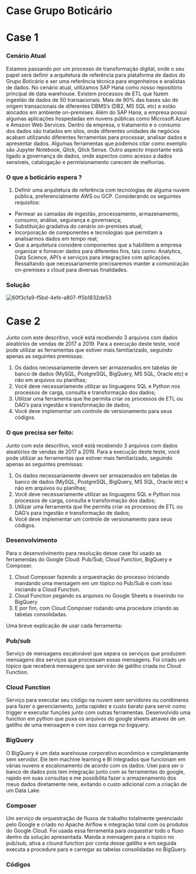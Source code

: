 # Case Grupo Boticário

# Case 1

### Cenário Atual

Estamos passando por um processo de transformação digital, onde o seu papel será
definir a arquitetura de referência para plataforma de dados do Grupo Boticário e ser uma
referência técnica para engenheiros e analistas de dados.
No cenário atual, utilizamos SAP Hana como nosso repositório principal de data
warehouse. Existem processos de ETL que fazem ingestão de dados de 50 transacionais.
Mais de 90% das bases são de origem transacionais de diferentes DBMS’s (DB2, MS SQL
etc) e estão alocados em ambiente on-premises.
Além do SAP Hana, a empresa possui algumas aplicações hospedadas em nuvens
públicas como Microsoft Azure e Amazon Web Services.
Dentro da empresa, o tratamento e o consumo dos dados são tratados em silos, onde
diferentes unidades de negócios acabam utilizando diferentes ferramentas para processar,
analisar dados e apresentar dados. Algumas ferramentas que podemos citar como exemplo
são Jupyter Notebook, Qlick, Qlick Sense.
Outro aspecto importante está ligado a governança de dados, onde aspectos como
acesso a dados sensíveis, catalogação e permisionamento carecem de melhorias.

### O que a boticário espera ?

1. Definir uma arquitetura de referência com tecnologias de alguma nuvem
pública, preferencialmente AWS ou GCP. Considerando os seguintes
requisitos:
- Permear as camadas de ingestão, processamento, armazenamento, consumo,
análise, segurança e governança;
- Substituição gradativa do cenário on-premises atual;
- Incorporação de componentes e tecnologias que permitam a analisarmos dados
em tempo real;
- Que a arquitetura considere componentes que a habilitem a empresa organizar e
fornecer dados para diferentes fins, tais como: Analytics, Data Science, API’s e
serviços para integrações com aplicações. Ressaltando que necessariamente
precisaremos manter a comunicação on-premises x cloud para diversas
finalidades.

### Solução
![60f3cfa9-f5bd-4efe-a807-ff5b1832de53](https://user-images.githubusercontent.com/66088183/220826985-06e01541-f58a-41c2-b45d-70bb446b268e.jpeg)

# Case 2

Junto com este descritivo, você está recebendo 3 arquivos com dados aleatórios de
vendas de 2017 a 2019.
Para a execução deste teste, você pode utilizar as ferramentas que estiver mais
familiarizado, seguindo apenas as seguintes premissas:
1. Os dados necessariamente devem ser armazenados em tabelas de banco de
dados (MySQL, PostgreSQL, BigQuery, MS SQL, Oracle etc) e não em arquivos
ou planilhas;
2. Você deve necessariamente utilizar as linguagens SQL e Python nos
processos de carga, consulta e transformação dos dados;
3. Utilizar uma ferramenta que lhe permita criar os processos de ETL ou DAG’s
para ingestão e transformação de dados;
4. Você deve implementar um controle de versionamento para seus códigos.

### O que precisa ser feito:

Junto com este descritivo, você está recebendo 3 arquivos com dados aleatórios de
vendas de 2017 a 2019.
Para a execução deste teste, você pode utilizar as ferramentas que estiver mais
familiarizado, seguindo apenas as seguintes premissas:
1. Os dados necessariamente devem ser armazenados em tabelas de banco de
dados (MySQL, PostgreSQL, BigQuery, MS SQL, Oracle etc) e não em arquivos
ou planilhas;
2. Você deve necessariamente utilizar as linguagens SQL e Python nos
processos de carga, consulta e transformação dos dados;
3. Utilizar uma ferramenta que lhe permita criar os processos de ETL ou DAG’s
para ingestão e transformação de dados;
4. Você deve implementar um controle de versionamento para seus códigos.

### Desenvolvimento

Para o desenvolvimento para resolução desse case foi usado as ferramendas do Google Cloud: Pub/Sub, Cloud Function, BigQuery e Composer.

1. Cloud Composer fazendo a orquestração do processo iniciando mandando uma mensagem em um tópico no Pub/Sub e com isso iniciando a Cloud Function.
2. Cloud Function pegando os arquivos no Google Sheets e inserindo no BigQuery
3. E por fim, com Cloud Composer rodando uma procedure criando as tabelas consolidadas.

Uma breve explicação de usar cada ferramenta:

### Pub/sub
Serviço de mensagens escalonável que separa os serviços que produzem mensagens dos serviços que processam essas mensagens. 
Foi criado um tópico que receberá mensagens que servirão de gatilho criada no Cloud Function.

### Cloud Function
Serviço para executar seu código na nuvem sem servidores ou contêineres para fazer o gerenciamento, junta rapidez e custo barato para servir como trigger e executar funções junto com outras ferramentas. 
Desenvolvido uma function em python que puxa os arquivos do google sheets atraves de um gatilho de uma mensagem e com isso carrega no bigquery.

### BigQuery
O BigQuery é um data warehouse corporativo econômico e completamente sem servidor. Ele tem machine learning e BI integrados que funcionam em várias nuvens e escalonamento de acordo com os dados.
Usei para ser o banco de dados pois tem integração junto com as ferramentas do google, rapido em suas consultas e me possibilita fazer o armazenamento dos meus dados diretamente nele, evitando o custo adicional com a criação de um Data Lake.

### Composer
Um serviço de orquestração de fluxos de trabalho totalmente gerenciado pelo Google e criado no Apache Airflow e integração total com os produtos do Google Cloud.
Foi usada essa ferramenta para osquestrar todo o fluxo dentro da solução apresentada. Manda a mensagem para o topico no pub/sub, ativa a clound function por conta desse gatilho e em seguida executa a procedure para e carregar as tabelas consolidadas no BigQuery.

### Códigos
